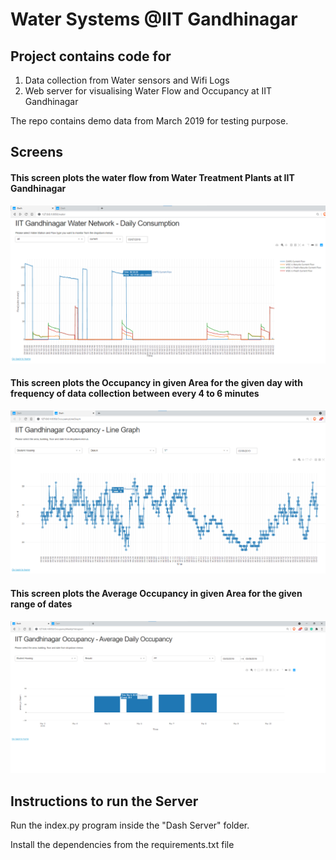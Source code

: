 # Water Systems @IIT Gandhinagar

## Project contains code for 
1. Data collection from Water sensors and Wifi Logs
2. Web server for visualising Water Flow and Occupancy at IIT Gandhinagar 

The repo contains demo data from March 2019 for testing purpose.

## Screens 

#### This screen plots the water flow from Water Treatment Plants at IIT Gandhinagar
![Water Flow Demo](water-flow-graph.png)


#### This screen plots the Occupancy in given Area for the given day with frequency of data collection between every 4 to 6 minutes
![Occupancy Demo](occupancy-line-graph.png)


#### This screen plots the Average Occupancy in given Area for the given range of dates
![Occupancy Bar Graph Demo](occupancy-bar-graph.png)


## Instructions to run the Server

Run the index.py program inside the "Dash Server" folder. 

Install the dependencies from the requirements.txt file
